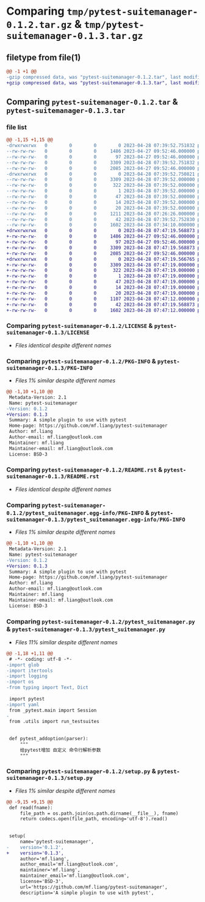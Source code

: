 # Comparing `tmp/pytest-suitemanager-0.1.2.tar.gz` & `tmp/pytest-suitemanager-0.1.3.tar.gz`

## filetype from file(1)

```diff
@@ -1 +1 @@
-gzip compressed data, was "pytest-suitemanager-0.1.2.tar", last modified: Fri Apr 28 07:39:52 2023, max compression
+gzip compressed data, was "pytest-suitemanager-0.1.3.tar", last modified: Fri Apr 28 07:47:19 2023, max compression
```

## Comparing `pytest-suitemanager-0.1.2.tar` & `pytest-suitemanager-0.1.3.tar`

### file list

```diff
@@ -1,15 +1,15 @@
-drwxrwxrwx   0        0        0        0 2023-04-28 07:39:52.751832 pytest-suitemanager-0.1.2/
--rw-rw-rw-   0        0        0     1486 2023-04-27 09:52:46.000000 pytest-suitemanager-0.1.2/LICENSE
--rw-rw-rw-   0        0        0       97 2023-04-27 09:52:46.000000 pytest-suitemanager-0.1.2/MANIFEST.in
--rw-rw-rw-   0        0        0     3309 2023-04-28 07:39:52.751832 pytest-suitemanager-0.1.2/PKG-INFO
--rw-rw-rw-   0        0        0     2085 2023-04-27 09:52:46.000000 pytest-suitemanager-0.1.2/README.rst
-drwxrwxrwx   0        0        0        0 2023-04-28 07:39:52.750821 pytest-suitemanager-0.1.2/pytest_suitemanager.egg-info/
--rw-rw-rw-   0        0        0     3309 2023-04-28 07:39:52.000000 pytest-suitemanager-0.1.2/pytest_suitemanager.egg-info/PKG-INFO
--rw-rw-rw-   0        0        0      322 2023-04-28 07:39:52.000000 pytest-suitemanager-0.1.2/pytest_suitemanager.egg-info/SOURCES.txt
--rw-rw-rw-   0        0        0        1 2023-04-28 07:39:52.000000 pytest-suitemanager-0.1.2/pytest_suitemanager.egg-info/dependency_links.txt
--rw-rw-rw-   0        0        0       47 2023-04-28 07:39:52.000000 pytest-suitemanager-0.1.2/pytest_suitemanager.egg-info/entry_points.txt
--rw-rw-rw-   0        0        0       14 2023-04-28 07:39:52.000000 pytest-suitemanager-0.1.2/pytest_suitemanager.egg-info/requires.txt
--rw-rw-rw-   0        0        0       20 2023-04-28 07:39:52.000000 pytest-suitemanager-0.1.2/pytest_suitemanager.egg-info/top_level.txt
--rw-rw-rw-   0        0        0     1211 2023-04-28 07:26:26.000000 pytest-suitemanager-0.1.2/pytest_suitemanager.py
--rw-rw-rw-   0        0        0       42 2023-04-28 07:39:52.752830 pytest-suitemanager-0.1.2/setup.cfg
--rw-rw-rw-   0        0        0     1602 2023-04-28 07:34:10.000000 pytest-suitemanager-0.1.2/setup.py
+drwxrwxrwx   0        0        0        0 2023-04-28 07:47:19.568873 pytest-suitemanager-0.1.3/
+-rw-rw-rw-   0        0        0     1486 2023-04-27 09:52:46.000000 pytest-suitemanager-0.1.3/LICENSE
+-rw-rw-rw-   0        0        0       97 2023-04-27 09:52:46.000000 pytest-suitemanager-0.1.3/MANIFEST.in
+-rw-rw-rw-   0        0        0     3309 2023-04-28 07:47:19.568873 pytest-suitemanager-0.1.3/PKG-INFO
+-rw-rw-rw-   0        0        0     2085 2023-04-27 09:52:46.000000 pytest-suitemanager-0.1.3/README.rst
+drwxrwxrwx   0        0        0        0 2023-04-28 07:47:19.566765 pytest-suitemanager-0.1.3/pytest_suitemanager.egg-info/
+-rw-rw-rw-   0        0        0     3309 2023-04-28 07:47:19.000000 pytest-suitemanager-0.1.3/pytest_suitemanager.egg-info/PKG-INFO
+-rw-rw-rw-   0        0        0      322 2023-04-28 07:47:19.000000 pytest-suitemanager-0.1.3/pytest_suitemanager.egg-info/SOURCES.txt
+-rw-rw-rw-   0        0        0        1 2023-04-28 07:47:19.000000 pytest-suitemanager-0.1.3/pytest_suitemanager.egg-info/dependency_links.txt
+-rw-rw-rw-   0        0        0       47 2023-04-28 07:47:19.000000 pytest-suitemanager-0.1.3/pytest_suitemanager.egg-info/entry_points.txt
+-rw-rw-rw-   0        0        0       14 2023-04-28 07:47:19.000000 pytest-suitemanager-0.1.3/pytest_suitemanager.egg-info/requires.txt
+-rw-rw-rw-   0        0        0       20 2023-04-28 07:47:19.000000 pytest-suitemanager-0.1.3/pytest_suitemanager.egg-info/top_level.txt
+-rw-rw-rw-   0        0        0     1107 2023-04-28 07:47:12.000000 pytest-suitemanager-0.1.3/pytest_suitemanager.py
+-rw-rw-rw-   0        0        0       42 2023-04-28 07:47:19.568873 pytest-suitemanager-0.1.3/setup.cfg
+-rw-rw-rw-   0        0        0     1602 2023-04-28 07:47:12.000000 pytest-suitemanager-0.1.3/setup.py
```

### Comparing `pytest-suitemanager-0.1.2/LICENSE` & `pytest-suitemanager-0.1.3/LICENSE`

 * *Files identical despite different names*

### Comparing `pytest-suitemanager-0.1.2/PKG-INFO` & `pytest-suitemanager-0.1.3/PKG-INFO`

 * *Files 1% similar despite different names*

```diff
@@ -1,10 +1,10 @@
 Metadata-Version: 2.1
 Name: pytest-suitemanager
-Version: 0.1.2
+Version: 0.1.3
 Summary: A simple plugin to use with pytest
 Home-page: https://github.com/mf.liang/pytest-suitemanager
 Author: mf.liang
 Author-email: mf.liang@outlook.com
 Maintainer: mf.liang
 Maintainer-email: mf.liang@outlook.com
 License: BSD-3
```

### Comparing `pytest-suitemanager-0.1.2/README.rst` & `pytest-suitemanager-0.1.3/README.rst`

 * *Files identical despite different names*

### Comparing `pytest-suitemanager-0.1.2/pytest_suitemanager.egg-info/PKG-INFO` & `pytest-suitemanager-0.1.3/pytest_suitemanager.egg-info/PKG-INFO`

 * *Files 1% similar despite different names*

```diff
@@ -1,10 +1,10 @@
 Metadata-Version: 2.1
 Name: pytest-suitemanager
-Version: 0.1.2
+Version: 0.1.3
 Summary: A simple plugin to use with pytest
 Home-page: https://github.com/mf.liang/pytest-suitemanager
 Author: mf.liang
 Author-email: mf.liang@outlook.com
 Maintainer: mf.liang
 Maintainer-email: mf.liang@outlook.com
 License: BSD-3
```

### Comparing `pytest-suitemanager-0.1.2/pytest_suitemanager.py` & `pytest-suitemanager-0.1.3/pytest_suitemanager.py`

 * *Files 11% similar despite different names*

```diff
@@ -1,18 +1,11 @@
 # -*- coding: utf-8 -*-
-import glob
-import itertools
-import logging
-import os
-from typing import Text, Dict
 
 import pytest
-import yaml
 from _pytest.main import Session
-
 from .utils import run_testsuites
 
 
 def pytest_addoption(parser):
     """
     给pytest增加 自定义 命令行解析参数
     """
```

### Comparing `pytest-suitemanager-0.1.2/setup.py` & `pytest-suitemanager-0.1.3/setup.py`

 * *Files 1% similar despite different names*

```diff
@@ -9,15 +9,15 @@
 def read(fname):
     file_path = os.path.join(os.path.dirname(__file__), fname)
     return codecs.open(file_path, encoding='utf-8').read()
 
 
 setup(
     name='pytest-suitemanager',
-    version='0.1.2',
+    version='0.1.3',
     author='mf.liang',
     author_email='mf.liang@outlook.com',
     maintainer='mf.liang',
     maintainer_email='mf.liang@outlook.com',
     license='BSD-3',
     url='https://github.com/mf.liang/pytest-suitemanager',
     description='A simple plugin to use with pytest',
```

